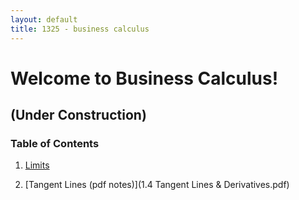 ```yaml
---
layout: default
title: 1325 - business calculus
---
```


Welcome to Business Calculus!
===

## (Under Construction)

### Table of Contents

1. [Limits](01-limits.html)

2. [Tangent Lines (pdf notes)](1.4 Tangent Lines & Derivatives.pdf)